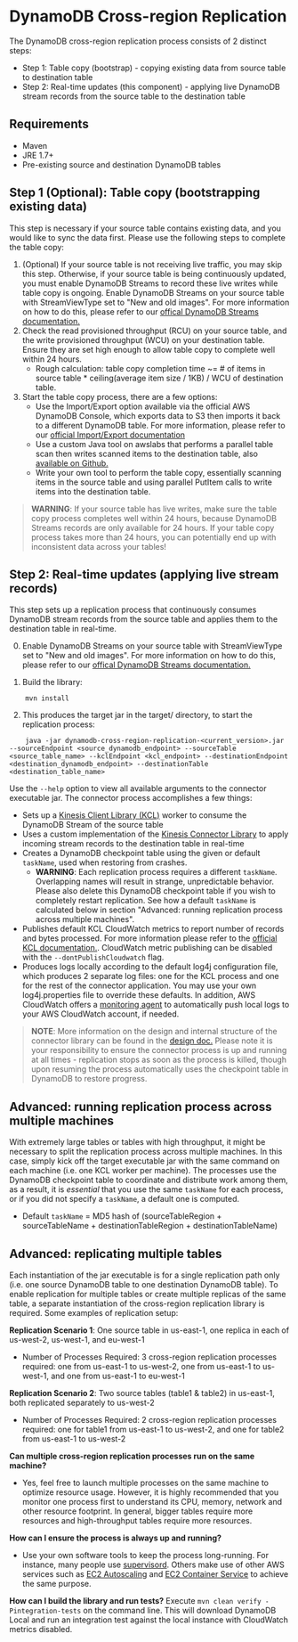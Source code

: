# DynamoDB Cross-region Replication

The DynamoDB cross-region replication process consists of 2 distinct steps:

* Step 1: Table copy (bootstrap) - copying existing data from source table to destination table
* Step 2: Real-time updates (this component) - applying live DynamoDB stream records from the source table to the destination table

## Requirements ##
* Maven
* JRE 1.7+
* Pre-existing source and destination DynamoDB tables

## Step 1 (Optional): Table copy (bootstrapping existing data)

This step is necessary if your source table contains existing data, and you would like to sync the data first. Please use the following steps to complete the table copy:

1. (Optional) If your source table is not receiving live traffic, you may skip this step. Otherwise, if your source table is being continuously updated, you must enable DynamoDB Streams to record these live writes while table copy is ongoing. Enable DynamoDB Streams on your source table with StreamViewType set to "New and old images". For more information on how to do this, please refer to our [offical DynamoDB Streams documentation.](http://docs.aws.amazon.com/amazondynamodb/latest/developerguide/Streams.html)
2. Check the read provisioned throughput (RCU) on your source table, and the write provisioned throughput (WCU) on your destination table. Ensure they are set high enough to allow table copy to complete well within 24 hours.
   * Rough calculation: table copy completion time ~= # of items in source table * ceiling(average item size / 1KB) / WCU of destination table.
3. Start the table copy process, there are a few options:
   * Use the Import/Export option available via the official AWS DynamoDB Console, which exports data to S3 then imports it back to a different DynamoDB table. For more information, please refer to our [official Import/Export documentation](http://docs.aws.amazon.com/amazondynamodb/latest/developerguide/DynamoDBPipeline.html)
   * Use a custom Java tool on awslabs that performs a parallel table scan then writes scanned items to the destination table, also [available on Github.](https://github.com/awslabs/dynamodb-import-export-tool)
   * Write your own tool to perform the table copy, essentially scanning items in the source table and using parallel PutItem calls to write items into the destination table.

> **WARNING**: If your source table has live writes, make sure the table copy process completes well within 24 hours, because DynamoDB Streams records are only available for 24 hours. If your table copy process takes more than 24 hours, you can potentially end up with inconsistent data across your tables!

## Step 2: Real-time updates (applying live stream records)

This step sets up a replication process that continuously consumes DynamoDB stream records from the source table and applies them to the destination table in real-time.

0. Enable DynamoDB Streams on your source table with StreamViewType set to "New and old images". For more information on how to do this, please refer to our [offical DynamoDB Streams documentation.](http://docs.aws.amazon.com/amazondynamodb/latest/developerguide/Streams.html)

1. Build the library:

```
    mvn install
```

2. This produces the target jar in the target/ directory, to start the replication process:

```
    java -jar dynamodb-cross-region-replication-<current_version>.jar --sourceEndpoint <source_dynamodb_endpoint> --sourceTable <source_table_name> --kclEndpoint <kcl_endpoint> --destinationEndpoint <destination_dynamodb_endpoint> --destinationTable <destination_table_name>
```

Use the `--help` option to view all available arguments to the connector executable jar. The connector process accomplishes a few things:
* Sets up a [Kinesis Client Library (KCL)](https://github.com/awslabs/amazon-kinesis-client) worker to consume the DynamoDB Stream of the source table
* Uses a custom implementation of the [Kinesis Connector Library](https://github.com/awslabs/amazon-kinesis-connectors) to apply incoming stream records to the destination table in real-time
* Creates a DynamoDB checkpoint table using the given or default `taskName`, used when restoring from crashes.
  * **WARNING**: Each replication process requires a different `taskName`. Overlapping names will result in strange, unpredictable behavior. Please also delete this DynamoDB checkpoint table if you wish to completely restart replication. See how a default `taskName` is calculated below in section "Advanced: running replication process across multiple machines".
* Publishes default KCL CloudWatch metrics to report number of records and bytes processed. For more information please refer to the [official KCL documentation.](http://docs.aws.amazon.com/streams/latest/dev/monitoring-with-kcl.html). CloudWatch metric publishing can be disabled with the `--dontPublishCloudwatch` flag.
* Produces logs locally according to the default log4j configuration file, which produces 2 separate log files: one for the KCL process and one for the rest of the connector application. You may use your own log4j.properties file to override these defaults. In addition, AWS CloudWatch offers a [monitoring agent](http://docs.aws.amazon.com/AmazonCloudWatch/latest/DeveloperGuide/WhatIsCloudWatchLogs.html) to automatically push local logs to your AWS CloudWatch account, if needed.

> **NOTE**: More information on the design and internal structure of the connector library can be found in the [design doc.](./DESIGN.md) Please note it is your responsibility to ensure the connector process is up and running at all times - replication stops as soon as the process is killed, though upon resuming the process automatically uses the checkpoint table in DynamoDB to restore progress.

## Advanced: running replication process across multiple machines

With extremely large tables or tables with high throughput, it might be necessary to split the replication process across multiple machines. In this case, simply kick off the target executable jar with the same command on each machine (i.e. one KCL worker per machine). The processes use the DynamoDB checkpoint table to coordinate and distribute work among them, as a result, it is *essential* that you use the same `taskName` for each process, or if you did not specify a `taskName`, a default one is computed.
* Default `taskName` = MD5 hash of (sourceTableRegion + sourceTableName + destinationTableRegion + destinationTableName) 

## Advanced: replicating multiple tables

Each instantiation of the jar executable is for a single replication path only (i.e. one source DynamoDB table to one destination DynamoDB table). To enable replication for multiple tables or create multiple replicas of the same table, a separate instantiation of the cross-region replication library is required. Some examples of replication setup:

**Replication Scenario 1**: One source table in us-east-1, one replica in each of us-west-2, us-west-1, and eu-west-1 
* Number of Processes Required: 3 cross-region replication processes required: one from us-east-1 to us-west-2, one from us-east-1 to us-west-1, and one from us-east-1 to eu-west-1

**Replication Scenario 2**: Two source tables (table1 & table2) in us-east-1, both replicated separately to us-west-2 
* Number of Processes Required: 2 cross-region replication processes required: one for table1 from us-east-1 to us-west-2, and one for table2 from us-east-1 to us-west-2 

**Can multiple cross-region replication processes run on the same machine?**
* Yes, feel free to launch multiple processes on the same machine to optimize resource usage. However, it is highly recommended that you monitor one process first to understand its CPU, memory, network and other resource footprint. In general, bigger tables require more resources and high-throughput tables require more resources.

**How can I ensure the process is always up and running?**
* Use your own software tools to keep the process long-running. For instance, many people use [supervisord]( http://supervisord.org/). Others make use of other AWS services such as [EC2 Autoscaling](https://aws.amazon.com/autoscaling/) and [EC2 Container Service](https://aws.amazon.com/ecs/) to achieve the same purpose.

**How can I build the library and run tests?**
Execute `mvn clean verify -Pintegration-tests` on the command line. This will download DynamoDB Local and run an integration test against the local instance with CloudWatch metrics disabled.
